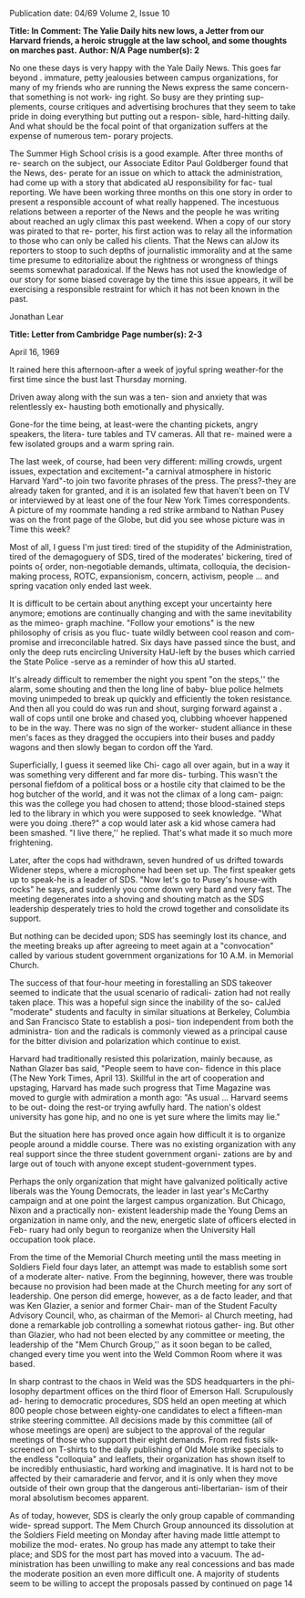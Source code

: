Publication date: 04/69
Volume 2, Issue 10

**Title: In Comment: The Yalie Daily hits new lows, a Jetter from our Harvard friends, a heroic struggle at the law school, and some thoughts on marches past.**
**Author: N/A**
**Page number(s): 2**

No one these days is very happy with the 
Yale Daily News. This goes far beyond . 
immature, petty jealousies between campus 
organizations, for many of my friends 
who are running the News express the 
same concern-that something is not work-
ing right. So busy are they printing sup-
plements, course critiques and advertising 
brochures that they seem to take pride in 
doing everything but putting out a respon-
sible, hard-hitting daily. And what should 
be the focal point of that organization 
suffers at the expense of numerous tem-
porary projects. 


The Summer High School crisis is a 
good example. After three months of re-
search on the subject, our Associate Editor 
Paul Goldberger found that the News, des-
perate for an issue on which to attack the 
administration, had come up with a story 
that abdicated aU responsibility for fac-
tual reporting. We have been working 
three months on this one story in order to 
present a responsible account of what 
really happened. The incestuous relations 
between a reporter of the News and the 
people he was writing about reached an 
ugly climax this past weekend. When a 
copy of our story was pirated to that re-
porter, his first action was to relay all the 
information to those who can only be 
called his clients. That the News can alJow 
its reporters to stoop to such depths of 
journalistic immorality and at the same 
time presume to editorialize about the 
rightness or wrongness of things seems 
somewhat paradoxical. If the News has 
not used the knowledge of our story for 
some biased coverage by the time this issue 
appears, it will be exercising a responsible 
restraint for which it has not been known 
in the past. 

Jonathan Lear


**Title: Letter from Cambridge**
**Page number(s): 2-3**

April 16, 1969

It rained here this afternoon-after a week 
of joyful spring weather-for the first time 
since the bust last Thursday morning. 


Driven away along with the sun was a ten-
sion and anxiety that was relentlessly ex-
hausting both emotionally and physically. 


Gone-for the time being, at least-were the 
chanting pickets, angry speakers, the litera-
ture tables and TV cameras. All that re-
mained were a few isolated groups and a 
warm spring rain. 


The last week, of course, had been very 
different: milling crowds, urgent issues, 
expectation and excitement-"a carnival 
atmosphere in historic Harvard Yard"-to 
join two favorite phrases of the press. The 
press?-they are already taken for granted, 
and it is an isolated few that haven't been 
on TV or interviewed by at least one of the 
four New York Times correspondents. A 
picture of my roommate handing a red 
strike armband to Nathan Pusey was on 
the front page of the Globe, but did you 
see whose picture was in Time this week? 


Most of all, I guess I'm just tired: tired 
of the stupidity of the Administration, 
tired of the demagoguery of SDS, tired of 
the moderates' bickering, tired of points o{ 
order, non-negotiable demands, ultimata, 
colloquia, the decision-making process, 
ROTC, expansionism, concern, activism, 
people ... and spring vacation only ended 
last week. 


It is difficult to be certain about anything 
except your uncertainty here anymore; 
emotions are continually changing and 
with the same inevitability as the mimeo-
graph machine. "Follow your emotions" 
is the new philosophy of crisis as you fluc-
tuate wildly between cool reason and com-
promise and irreconcilable hatred. Six days 
have passed since the bust, and only the 
deep ruts encircling University HaU-left 
by the buses which carried the State Police 
-serve as a reminder of how this aU started. 


It's already difficult to remember the night 
you spent "on the steps,'' the alarm, some 
shouting and then the long line of baby-
blue police helmets moving unimpeded to 
break up quickly and efficiently the token 
resistance. And then all you could do was 
run and shout, surging forward against a 
. wall of cops until one broke and chased 
yoq, clubbing whoever happened to be in 
the way. There was no sign of the worker-
student alliance in these men's faces as 
they dragged the occupiers into their buses 
and paddy wagons and then slowly began 
to cordon off the Yard. 


Superficially, I guess it seemed like Chi-
cago all over again, but in a way it was 
something very different and far more dis-
turbing. This wasn't the personal fiefdom 
of a political boss or a hostile city that 
claimed to be the hog butcher of the world, 
and it was not the climax of a long cam-
paign: this was the college you had chosen 
to attend; those blood-stained steps led to 
the library in which you were supposed to 
seek knowledge. "What were you doing 
.there?" a cop would later ask a kid whose 
camera had been smashed. "I live there,'' 
he replied. That's what made it so much 
more frightening. 


Later, after the cops had withdrawn, 
seven hundred of us drifted towards 
Widener steps, where a microphone had 
been set up. The first speaker gets up to 
speak-he is a leader of SDS. "Now let's go 
to Pusey's house-with rocks" he says, and 
suddenly you come down very bard and 
very fast. The meeting degenerates into a 
shoving and shouting match as the SDS 
leadership desperately tries to hold the 
crowd together and consolidate its support. 


But nothing can be decided upon; SDS has 
seemingly lost its chance, and the meeting 
breaks up after agreeing to meet again at 
a "convocation" called by various student 
government organizations for 10 A.M. in 
Memorial Church. 


The success of that four-hour meeting in 
forestalling an SDS takeover seemed to 
indicate that the usual scenario of radicali-
zation had not really taken place. This was 
a hopeful sign since the inability of the so-
calJed "moderate" students and faculty in 
similar situations at Berkeley, Columbia 
and San Francisco State to establish a posi-
tion independent from both the administra-
tion and the radicals is commonly viewed 
as a principal cause for the bitter division 
and polarization which continue to exist. 


Harvard had traditionally resisted this 
polarization, mainly because, as Nathan 
Glazer bas said, "People seem to have con-
fidence in this place (The New York Times, 
April 13). Skillful in the art of cooperation 
and upstaging, Harvard has made such 
progress that Time Magazine was moved 
to gurgle with admiration a month ago: 
"As usual ... Harvard seems to be out-
doing the rest-or trying awfully hard. The 
nation's oldest university has gone hip, and 
no one is yet sure where the limits may lie." 


But the situation here has proved once 
again how difficult it is to organize people 
around a middle course. There was no 
existing organization with any real support 
since the three student government organi-
zations are by and large out of touch with 
anyone except student-government types. 


Perhaps the only organization that might 
have galvanized politically active liberals 
was the Young Democrats, the leader in 
last year's McCarthy campaign and at one 
point the largest campus organization. But 
Chicago, Nixon and a practically non-
existent leadership made the Young Dems 
an organization in name only, and the new, 
energetic slate of officers elected in Feb-
ruary had only begun to reorganize when 
the University Hall occupation took place. 


From the time of the Memorial Church 
meeting until the mass meeting in Soldiers 
Field four days later, an attempt was made 
to establish some sort of a moderate alter-
native. From the beginning, however, there 
was trouble because no provision had been 
made at the Church meeting for any sort 
of leadership. One person did emerge, 
however, as a de facto leader, and that was 
Ken Glazier, a senior and former Chair-
man of the Student Faculty Advisory 
Council, who, as chairman of the Memori-
al Church meeting, had done a remarkable 
job controlling a somewhat riotous gather-
ing. But other than Glazier, who had not 
been elected by any committee or meeting, 
the leadership of the "Mem Church 
Group,'' as it soon began to be called, 
changed every time you went into the Weld 
Common Room where it was based. 


In sharp contrast to the chaos in Weld 
was the SDS headquarters in the phi-
losophy department offices on the third 
floor of Emerson Hall. Scrupulously ad-
hering to democratic procedures, SDS held 
an open meeting at which 800 people chose 
between eighty-one candidates to elect a 
fifteen-man strike steering committee. All 
decisions made by this committee (all of 
whose meetings are open) are subject to the 
approval of the regular meetings of those 
who support their eight demands. From 
red fists silk-screened on T-shirts to the 
daily publishing of Old Mole strike specials 
to the endless "colloquia" and leaflets, 
their organization has shown itself to be 
incredibly enthusiastic, hard working and 
imaginative. It is hard not to be affected 
by their camaraderie and fervor, and it is 
only when they move outside of their own 
group that the dangerous anti-libertarian-
ism of their moral absolutism becomes 
apparent. 


As of today, however, SDS is clearly the 
only group capable of commanding wide-
spread support. The Mem Church Group 
announced its dissolution at the Soldiers 
Field meeting on Monday after having 
made little attempt to mobilize the mod-
erates. No group has made any attempt to 
take their place; and SDS for the most 
part has moved into a vacuum. The ad-
ministration has been unwilling to make 
any real concessions and bas made the 
moderate position an even more difficult 
one. A majority of students seem to be 
willing to accept the proposals passed by 
continued on page 14